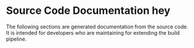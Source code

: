 # Source Code Documentation hey

The following sections are generated documentation from the source code. It is
intended for developers who are maintaining for extending the build pipeline.